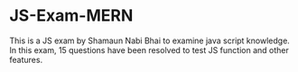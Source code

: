 # JS-Exam-MERN
This is a JS exam by Shamaun Nabi Bhai to examine java script knowledge. In this exam, 15 questions have been resolved to test JS function and other features.
